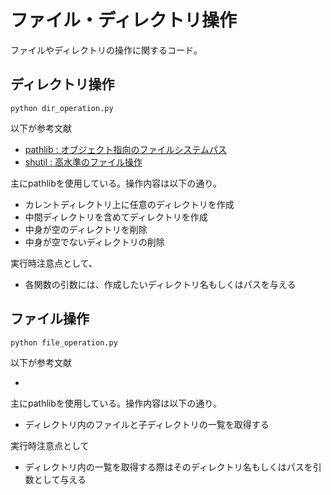 # ファイル・ディレクトリ操作
ファイルやディレクトリの操作に関するコード。
## ディレクトリ操作
```
python dir_operation.py
```
以下が参考文献
- [pathlib : オブジェクト指向のファイルシステムパス](https://docs.python.org/ja/3/library/pathlib.html)
- [shutil : 高水準のファイル操作](https://docs.python.org/ja/3/library/shutil.html)

主にpathlibを使用している。操作内容は以下の通り。
- カレントディレクトリ上に任意のディレクトリを作成
- 中間ディレクトリを含めてディレクトリを作成
- 中身が空のディレクトリを削除
- 中身が空でないディレクトリの削除

実行時注意点として、
- 各関数の引数には、作成したいディレクトリ名もしくはパスを与える

## ファイル操作
```
python file_operation.py
```
以下が参考文献
- []()

主にpathlibを使用している。操作内容は以下の通り。
- ディレクトリ内のファイルと子ディレクトリの一覧を取得する

実行時注意点として
- ディレクトリ内の一覧を取得する際はそのディレクトリ名もしくはパスを引数として与える